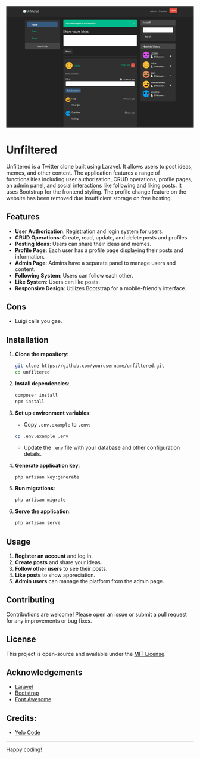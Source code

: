 <img src="./unfiltered.png">

# Unfiltered

Unfiltered is a Twitter clone built using Laravel. It allows users to post ideas, memes, and other content. The application features a range of functionalities including user authorization, CRUD operations, profile pages, an admin panel, and social interactions like following and liking posts. It uses Bootstrap for the frontend styling.
The profile change feature on the website has been removed due insufficient storage on free hosting.

## Features

- **User Authorization**: Registration and login system for users.
- **CRUD Operations**: Create, read, update, and delete posts and profiles.
- **Posting Ideas**: Users can share their ideas and memes.
- **Profile Page**: Each user has a profile page displaying their posts and information.
- **Admin Page**: Admins have a separate panel to manage users and content.
- **Following System**: Users can follow each other.
- **Like System**: Users can like posts.
- **Responsive Design**: Utilizes Bootstrap for a mobile-friendly interface.

## Cons
- Luigi calls you gae.

## Installation

1. **Clone the repository**:
    ```sh
    git clone https://github.com/yourusername/unfiltered.git
    cd unfiltered
    ```

2. **Install dependencies**:
    ```sh
    composer install
    npm install
    ```

3. **Set up environment variables**:
    - Copy `.env.example` to `.env`:
    ```sh
    cp .env.example .env
    ```
    - Update the `.env` file with your database and other configuration details.

4. **Generate application key**:
    ```sh
    php artisan key:generate
    ```

5. **Run migrations**:
    ```sh
    php artisan migrate
    ```

6. **Serve the application**:
    ```sh
    php artisan serve
    ```

## Usage

1. **Register an account** and log in.
2. **Create posts** and share your ideas.
3. **Follow other users** to see their posts.
4. **Like posts** to show appreciation.
5. **Admin users** can manage the platform from the admin page.

## Contributing

Contributions are welcome! Please open an issue or submit a pull request for any improvements or bug fixes.

## License

This project is open-source and available under the [MIT License](LICENSE).

## Acknowledgements

- [Laravel](https://laravel.com/)
- [Bootstrap](https://getbootstrap.com/)
- [Font Awesome](https://fontawesome.com/)

## Credits:

- [Yelo Code](https://www.youtube.com/@yelocode)

---

Happy coding!
